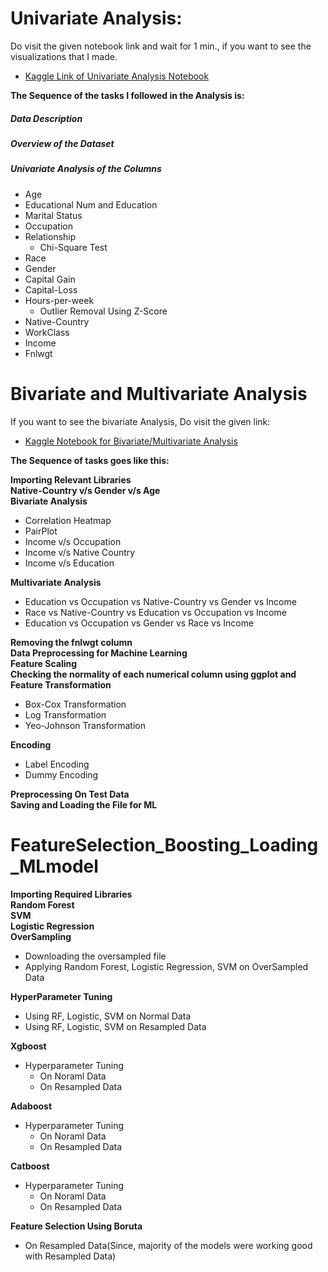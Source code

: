 # Univariate Analysis:
Do visit the given notebook link and wait for 1 min., if you want to see the visualizations that I made.
 - [Kaggle Link of Univariate Analysis Notebook](https://www.kaggle.com/gauravkumar008/univariate-analysis-with-plotly)

**The Sequence of the tasks I followed in the Analysis is:**

##### Data Description
##### Overview of the Dataset
##### Univariate Analysis of the Columns
 - Age
 - Educational Num and Education
 - Marital Status
 - Occupation
 - Relationship
   - Chi-Square Test
 - Race 
 - Gender
 - Capital Gain
 - Capital-Loss
 - Hours-per-week
   - Outlier Removal Using Z-Score
 - Native-Country
 - WorkClass
 - Income
 - Fnlwgt


# Bivariate and Multivariate Analysis
If you want to see the bivariate Analysis, Do visit the given link:
 - [Kaggle Notebook for Bivariate/Multivariate Analysis](https://www.kaggle.com/gauravkumar008/bivariate-multivariate-encoding-techniques)

**The Sequence of tasks goes like this:**

**Importing Relevant Libraries**<br>
**Native-Country v/s Gender v/s Age**<br>
**Bivariate Analysis**
 - Correlation Heatmap
 - PairPlot
 - Income v/s Occupation
 - Income v/s Native Country
 - Income v/s Education

**Multivariate Analysis**

 - Education vs Occupation vs Native-Country vs Gender vs Income
 - Race vs Native-Country vs Education vs Occupation vs Income
 - Education vs Occupation vs Gender vs Race vs Income

**Removing the fnlwgt column**<br>
**Data Preprocessing for Machine Learning**<br>
**Feature Scaling**<br>
**Checking the normality of each numerical column using ggplot and Feature Transformation**<br>
 - Box-Cox Transformation
 - Log Transformation
 - Yeo-Johnson Transformation

**Encoding**
 - Label Encoding
 - Dummy Encoding

**Preprocessing On Test Data**<br>
**Saving and Loading the File for ML**

# FeatureSelection_Boosting_Loading_MLmodel

**Importing Required Libraries**<br>
**Random Forest**<br>
**SVM**<br>
**Logistic Regression**<br>
**OverSampling**<br>
 - Downloading the oversampled file
 - Applying Random Forest, Logistic Regression, SVM on OverSampled Data<br>

**HyperParameter Tuning**<br>
 - Using RF, Logistic, SVM on Normal Data
 - Using RF, Logistic, SVM on Resampled Data<br>

**Xgboost**
 - Hyperparameter Tuning
   - On Noraml Data
   - On Resampled Data
   
**Adaboost**
 - Hyperparameter Tuning
   - On Noraml Data
   - On Resampled Data
 
**Catboost**
 - Hyperparameter Tuning
   - On Noraml Data
   - On Resampled Data
   
**Feature Selection Using Boruta**
  - On Resampled Data(Since, majority of the models were working good with Resampled Data)
